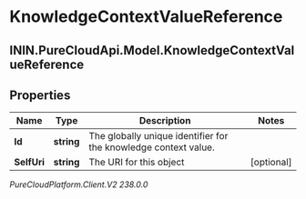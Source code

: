 # KnowledgeContextValueReference

## ININ.PureCloudApi.Model.KnowledgeContextValueReference

## Properties

|Name | Type | Description | Notes|
|------------ | ------------- | ------------- | -------------|
| **Id** | **string** | The globally unique identifier for the knowledge context value. | |
| **SelfUri** | **string** | The URI for this object | [optional] |



_PureCloudPlatform.Client.V2 238.0.0_

